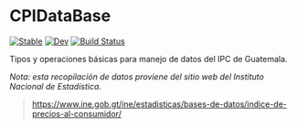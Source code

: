# CPIDataBase

[![Stable](https://img.shields.io/badge/docs-stable-blue.svg)](https://die-bg.github.io/CPIDataBase.jl/stable)
[![Dev](https://img.shields.io/badge/docs-dev-blue.svg)](https://die-bg.github.io/CPIDataBase.jl/dev)
[![Build Status](https://github.com/die-bg/CPIDataBase.jl/actions/workflows/CI.yml/badge.svg?branch=main)](https://github.com/die-bg/CPIDataBase.jl/actions/workflows/CI.yml?query=branch%3Amain)

Tipos y operaciones básicas para manejo de datos del IPC de Guatemala.

*Nota: esta recopilación de datos proviene del sitio web del Instituto Nacional de Estadística.*
> https://www.ine.gob.gt/ine/estadisticas/bases-de-datos/indice-de-precios-al-consumidor/